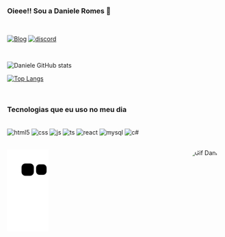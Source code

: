 ### Oieee!! Sou a Daniele Romes 👋
<br/>

[![Blog](https://img.shields.io/badge/LinkedIn-0077B5?style=for-the-badge&logo=linkedin&logoColor=white)](https://www.linkedin.com/in/daniele-romes/)
[![discord](https://img.shields.io/badge/Discord-7289DA?style=for-the-badge&logo=discord&logoColor=white)](https://discord.com/channels/@me)

<br/>

![Daniele GitHub stats](https://github-readme-stats.vercel.app/api?username=Danny-ctrl&show_icons=true&theme=synthwave&count_private=true)
<br/>

[![Top Langs](https://github-readme-stats.vercel.app/api/top-langs/?username=Danny-ctrl&layout=compact)](https://github.com/Danny-ctrl/github-readme-stats)

<br/>

### Tecnologias que eu uso no meu dia

<br/>

<div style="display: inline_block">
  <img align="center" alt="html5" src="https://img.shields.io/badge/HTML5-E34F26?style=for-the-badge&logo=html5&logoColor=white" />
  <img align="center" alt="css" src="https://img.shields.io/badge/CSS3-1572B6?style=for-the-badge&logo=css3&logoColor=white" />
  <img align="center" alt="js" src="https://img.shields.io/badge/JavaScript-F7DF1E?style=for-the-badge&logo=javascript&logoColor=black" />
  <img align="center" alt="ts" src="https://img.shields.io/badge/TypeScript-007ACC?style=for-the-badge&logo=typescript&logoColor=white" />
  <img align="center" alt="react" src="https://img.shields.io/badge/React-20232A?style=for-the-badge&logo=react&logoColor=61DAFB" />
  <img align="center" alt="mysql" src="https://img.shields.io/badge/MySQL-00000F?style=for-the-badge&logo=mysql&logoColor=white" />
  <img align="center" alt="c#" src="https://img.shields.io/badge/C%23-239120?style=for-the-badge&logo=c-sharp&logoColor=white" />
</div>
<br/>
<div>
  <img align="right" alt="Gif Danny" height="150" style="border-radius:50px;" src="https://imgur.com/a/Er2nCI7">

 ![Snake animation](https://github.com/Danny-ctrl/Danny-ctrl/blob/output/github-contribution-grid-snake.svg)
     </div>

